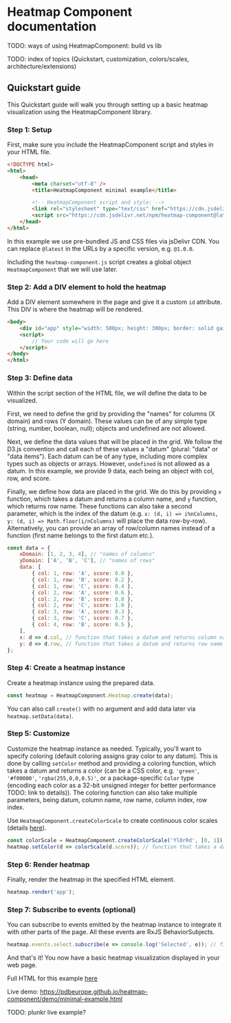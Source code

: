 # Heatmap Component documentation

TODO: ways of using HeatmapComponent: build vs lib

TODO: index of topics (Quickstart, customization, colors/scales, architecture/extensions)

## Quickstart guide

This Quickstart guide will walk you through setting up a basic heatmap visualization using the HeatmapComponent library.

### Step 1: Setup

First, make sure you include the HeatmapComponent script and styles in your HTML file.

```html
<!DOCTYPE html>
<html>
    <head>
        <meta charset="utf-8" />
        <title>HeatmapComponent minimal example</title>

        <!-- HeatmapComponent script and style: -->
        <link rel="stylesheet" type="text/css" href="https://cdn.jsdelivr.net/npm/heatmap-component@latest/build/heatmap-component.css" />
        <script src="https://cdn.jsdelivr.net/npm/heatmap-component@latest/build/heatmap-component.js"></script>
    </head>
</html>
```

In this example we use pre-bundled JS and CSS files via jsDelivr CDN. You can replace `@latest` in the URLs by a specific version, e.g. `@1.0.0`.

Including the `heatmap-component.js` script creates a global object `HeatmapComponent` that we will use later.

### Step 2: Add a DIV element to hold the heatmap

Add a DIV element somewhere in the page and give it a custom `id` attribute. This DIV is where the heatmap will be rendered.

```html
<body>
    <div id="app" style="width: 500px; height: 300px; border: solid gainsboro 1px;"></div>
    <script>
        // Your code will go here
    </script>
</body>
</html>
```

### Step 3: Define data

Within the script section of the HTML file, we will define the data to be visualized.

First, we need to define the grid by providing the "names" for columns (X domain) and rows (Y domain). These values can be of any simple type (string, number, boolean, null); objects and undefined are not allowed.

Next, we define the data values that will be placed in the grid. We follow the D3.js convention and call each of these values a "datum" (plural: "data" or "data items"). Each datum can be of any type, including more complex types such as objects or arrays. However, `undefined` is not allowed as a datum. In this example, we provide 9 data, each being an object with col, row, and score.

Finally, we define how data are placed in the grid. We do this by providing `x` function, which takes a datum and returns a column name, and `y` function, which returns row name. These functions can also take a second parameter, which is the index of the datum (e.g. `x: (d, i) => i%nColumns, y: (d, i) => Math.floor(i/nColumns)` will place the data row-by-row). Alternatively, you can provide an array of row/column names instead of a function (first name belongs to the first datum etc.).

```js
const data = {
    xDomain: [1, 2, 3, 4], // "names of columns"
    yDomain: ['A', 'B', 'C'], // "names of rows"
    data: [
        { col: 1, row: 'A', score: 0.0 },
        { col: 1, row: 'B', score: 0.2 },
        { col: 1, row: 'C', score: 0.4 },
        { col: 2, row: 'A', score: 0.6 },
        { col: 2, row: 'B', score: 0.8 },
        { col: 2, row: 'C', score: 1.0 },
        { col: 3, row: 'A', score: 0.3 },
        { col: 3, row: 'C', score: 0.7 },
        { col: 4, row: 'B', score: 0.5 },
    ],
    x: d => d.col, // function that takes a datum and returns column name
    y: d => d.row, // function that takes a datum and returns row name
};
```

### Step 4: Create a heatmap instance

Create a heatmap instance using the prepared data.

```js
const heatmap = HeatmapComponent.Heatmap.create(data);
```

You can also call `create()` with no argument and add data later via `heatmap.setData(data)`.

### Step 5: Customize

Customize the heatmap instance as needed. Typically, you'll want to specify coloring (default coloring assigns gray color to any datum). This is done by calling `setColor` method and providing a coloring function, which takes a datum and returns a color (can be a CSS color, e.g. `'green'`, `'#f00000'`, `'rgba(255,0,0,0.5)'`, or a package-specific `Color` type (encoding each color as a 32-bit unsigned integer for better performance TODO: link to details)). The coloring function can also take multiple parameters, being datum, column name, row name, column index, row index.

Use `HeatmapComponent.createColorScale` to create continuous color scales (details [here](./color-scales.md)).

```js
const colorScale = HeatmapComponent.createColorScale('YlOrRd', [0, 1]); // yellow-orange-red color scale for values from 0 to 1
heatmap.setColor(d => colorScale(d.score)); // function that takes a datum and returns color
```

### Step 6: Render heatmap

Finally, render the heatmap in the specified HTML element.

```js
heatmap.render('app');
```

### Step 7: Subscribe to events (optional)

You can subscribe to events emitted by the heatmap instance to integrate it with other parts of the page. All these events are RxJS BehaviorSubjects.

```js
heatmap.events.select.subscribe(e => console.log('Selected', e)); // fires when the user clicks a data cell
```

And that's it! You now have a basic heatmap visualization displayed in your web page.

Full HTML for this example [here](../demo/minimal-example.html)

Live demo: <https://pdbeurope.github.io/heatmap-component/demo/minimal-example.html>

TODO: plunkr live example?
